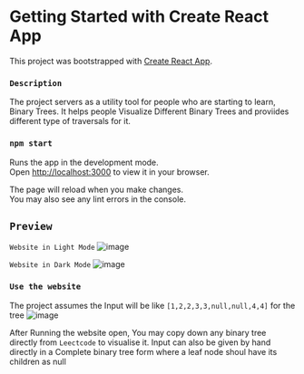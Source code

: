 # Getting Started with Create React App

This project was bootstrapped with [Create React App](https://github.com/facebook/create-react-app).

### `Description`

The project servers as a utility tool for people who are starting to learn, Binary Trees.
It helps people Visualize Different Binary Trees and proviides different type of traversals for it.

### `npm start`

Runs the app in the development mode.\
Open [http://localhost:3000](http://localhost:3000) to view it in your browser.

The page will reload when you make changes.\
You may also see any lint errors in the console.

## `Preview`

`Website in Light Mode`
![image](https://github.com/shubham8076/BinaryTree-Visualizer/assets/109383865/4d510e6f-c579-4aa7-99d3-a3b6358ab348)

`Website in Dark Mode`
![image](https://github.com/shubham8076/BinaryTree-Visualizer/assets/109383865/1221aabe-ddc9-4273-82c5-d7088d3ae2a3)



### `Use the website`

The project assumes the Input will be like `[1,2,2,3,3,null,null,4,4]` for the tree
![image](https://github.com/shubham8076/BinaryTree-Visualizer/assets/109383865/72fb3713-a299-46cd-a014-86f701d58f62)


After Running the website open, You may copy down any binary tree directly from `Leectcode` to visualise it.
Input can also be given by hand directly in a Complete binary tree form where a leaf node shoul have its children as null

